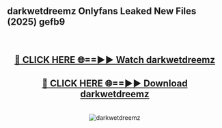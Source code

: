 <h2>darkwetdreemz Onlyfans Leaked New Files (2025) gefb9</h2>
<br>
<div align="center">
<h2><a href="https://mediafiles.top/darkwetdreemz&ref=git" rel="nofollow">🔴 CLICK HERE 🌐==►► Watch darkwetdreemz</a></h2>
<h2><a href="https://mediafiles.top/darkwetdreemz&ref=git" rel="nofollow">🔴 CLICK HERE 🌐==►► Download darkwetdreemz</a></h2>
<br>
<a href="https://mediafiles.top/darkwetdreemz&ref=git" rel="nofollow" data-target="animated-image.originalLink"><img src="https://i.ibb.co.com/xMMVF88/686577567.gif" alt="darkwetdreemz" style="max-width: 100%; display: inline-block;" data-target="animated-image.originalImage"></a>
</div>
<br>
<br>